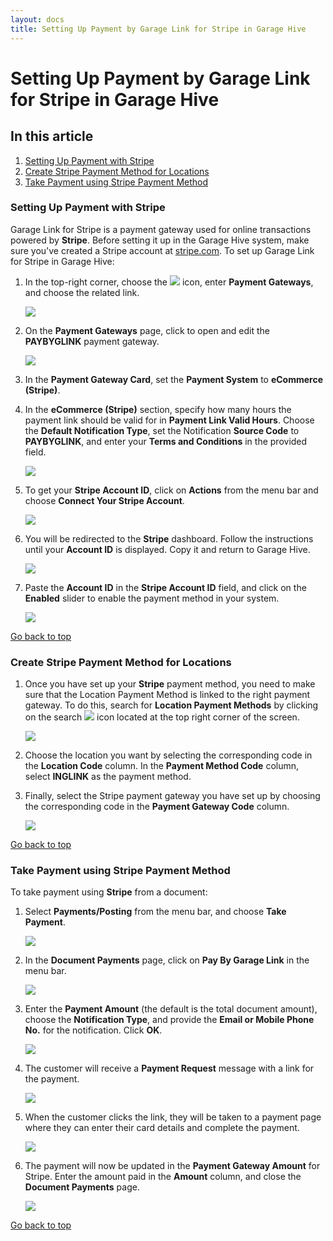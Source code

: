 ```yaml
---
layout: docs
title: Setting Up Payment by Garage Link for Stripe in Garage Hive
---
```


<a name="top"></a>

# Setting Up Payment by Garage Link for Stripe in Garage Hive

## In this article
1. [Setting Up Payment with Stripe](#setting-up-payment-with-stripe)
2. [Create Stripe Payment Method for Locations](#create-stripe-payment-method-for-locations)
3. [Take Payment using Stripe Payment Method](#take-payment-using-stripe-payment-method)

### Setting Up Payment with Stripe
Garage Link for Stripe is a payment gateway used for online transactions powered by **Stripe**. Before setting it up in the Garage Hive system, make sure you've created a Stripe account at [stripe.com](https://dashboard.stripe.com/register). To set up Garage Link for Stripe in Garage Hive:
1. In the top-right corner, choose the ![](media/search_icon.png) icon, enter **Payment Gateways**, and choose the related link.

   ![](media/garagehive-stripe-payment1.png)

2. On the **Payment Gateways** page, click to open and edit the **PAYBYGLINK** payment gateway.

   ![](media/garagehive-stripe-payment2.png)

3. In the **Payment Gateway Card**, set the **Payment System** to **eCommerce (Stripe)**.
4. In the **eCommerce (Stripe)** section, specify how many hours the payment link should be valid for in **Payment Link Valid Hours**. Choose the **Default Notification Type**, set the Notification **Source Code** to **PAYBYGLINK**, and enter your **Terms and Conditions** in the provided field.

   ![](media/garagehive-stripe-payment3.png)

5. To get your **Stripe Account ID**, click on **Actions** from the menu bar and choose **Connect Your Stripe Account**. 

   ![](media/garagehive-stripe-payment4.png)

6. You will be redirected to the **Stripe** dashboard. Follow the instructions until your **Account ID** is displayed. Copy it and return to Garage Hive.

   ![](media/garagehive-stripe-payment5.png)

7. Paste the **Account ID** in the **Stripe Account ID** field, and click on the **Enabled** slider to enable the payment method in your system.

   ![](media/garagehive-stripe-payment6.png)


[Go back to top](#top)

### Create Stripe Payment Method for Locations
1. Once you have set up your **Stripe** payment method, you need to make sure that the Location Payment Method is linked to the right payment gateway. To do this, search for **Location Payment Methods** by clicking on the search ![](media/search_icon.png)  icon located at the top right corner of the screen.

   ![](media/garagehive-stripe-location-payment1.png)

2. Choose the location you want by selecting the corresponding code in the **Location Code** column. In the **Payment Method Code** column, select **INGLINK** as the payment method. 
3. Finally, select the Stripe payment gateway you have set up by choosing the corresponding code in the **Payment Gateway Code** column.

   ![](media/garagehive-stripe-location-payment2.png)


[Go back to top](#top)

### Take Payment using Stripe Payment Method
To take payment using **Stripe** from a document:
1. Select **Payments/Posting** from the menu bar, and choose **Take Payment**.

   ![](media/garagehive-stripe-take-payment1.png)

2. In the **Document Payments** page, click on **Pay By Garage Link** in the menu bar.

   ![](media/garagehive-stripe-take-payment2.png)


3. Enter the **Payment Amount** (the default is the total document amount), choose the **Notification Type**, and provide the **Email or Mobile Phone No.** for the notification. Click **OK**.

   ![](media/garagehive-stripe-take-payment4.png)

4. The customer will receive a **Payment Request** message with a link for the payment.

   ![](media/garagehive-stripe-take-payment5.png)

5. When the customer clicks the link, they will be taken to a payment page where they can enter their card details and complete the payment.

   ![](media/garagehive-stripe-take-payment6.png)

6. The payment will now be updated in the **Payment Gateway Amount** for Stripe. Enter the amount paid in the **Amount** column, and close the **Document Payments** page.

   ![](media/garagehive-stripe-take-payment7.png)


[Go back to top](#top)